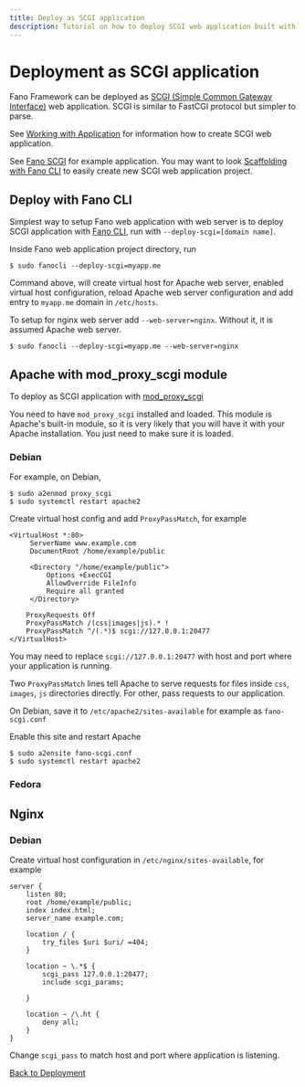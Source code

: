 ```yaml
---
title: Deploy as SCGI application
description: Tutorial on how to deploy SCGI web application built with Fano Framework to various web servers.
---
```


<h1 class="major">Deployment as SCGI application</h1>

Fano Framework can be deployed as [SCGI (Simple Common Gateway Interface)](https://python.ca/scgi/protocol.txt) web application. SCGI is similar to FastCGI protocol
but simpler to parse.

See [Working with Application](/working-with-application) for information how to create SCGI web application.

See [Fano SCGI](https://github.com/fanoframework/fano-scgi) for example application.
You may want to look [Scaffolding with Fano CLI](/scaffolding-with-fano-cli) to easily create new SCGI web application project.

## Deploy with Fano CLI

Simplest way to setup Fano web application with web server is to deploy SCGI application with [Fano CLI](https://github.com/fanoframework/fano-cli), run with `--deploy-scgi=[domain name]`.

Inside Fano web application project directory, run

```
$ sudo fanocli --deploy-scgi=myapp.me
```

Command above, will create virtual host for Apache web server, enabled virtual host configuration, reload Apache web server configuration and add entry to `myapp.me` domain in `/etc/hosts`.

To setup for nginx web server add `--web-server=nginx`. Without it, it is assumed Apache web server.

```
$ sudo fanocli --deploy-scgi=myapp.me --web-server=nginx
```

## Apache with mod_proxy_scgi module

To deploy as SCGI application with [mod_proxy_scgi](https://httpd.apache.org/docs/2.4/mod/mod_proxy_scgi.html)

You need to have `mod_proxy_scgi` installed and loaded. This module is Apache's built-in module, so it is very likely that you will have it with your Apache installation. You just need to make sure it is loaded.

### Debian

For example, on Debian,

```
$ sudo a2enmod proxy_scgi
$ sudo systemctl restart apache2
```

Create virtual host config and add `ProxyPassMatch`, for example

```
<VirtualHost *:80>
     ServerName www.example.com
     DocumentRoot /home/example/public

     <Directory "/home/example/public">
         Options +ExecCGI
         AllowOverride FileInfo
         Require all granted
     </Directory>

    ProxyRequests Off
    ProxyPassMatch /(css|images|js).* !
    ProxyPassMatch ^/(.*)$ scgi://127.0.0.1:20477
</VirtualHost>
```
You may need to replace `scgi://127.0.0.1:20477` with host and port where your
application is running.

Two `ProxyPassMatch` lines tell Apache to serve requests for
files inside `css`, `images`, `js` directories directly. For other, pass requests to our application.

On Debian, save it to `/etc/apache2/sites-available` for example as `fano-scgi.conf`

Enable this site and restart Apache

```
$ sudo a2ensite fano-scgi.conf
$ sudo systemctl restart apache2
```


### Fedora



## Nginx

### Debian

Create virtual host configuration in `/etc/nginx/sites-available`, for example

```
server {
    listen 80;
    root /home/example/public;
    index index.html;
    server_name example.com;

    location / {
        try_files $uri $uri/ =404;
    }

    location ~ \.*$ {
        scgi_pass 127.0.0.1:20477;
        include scgi_params;

    }

    location ~ /\.ht {
        deny all;
    }
}
```
Change `scgi_pass` to match host and port where application is listening.

[Back to Deployment](/deployment)
